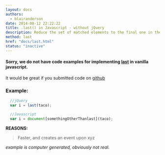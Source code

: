 ```yaml
---
layout: docs
authors:
  - blairanderson
date: 2014-08-12 22:22:22
title: .last() in Javascript - without jQuery
description: Reduce the set of matched elements to the final one in the set.
method: last
href: "docs/last.html"
status: "inactive"
---
```


#### Sorry, we do not have code examples for implementing [last](http://api.jquery.com/last/) in vanilla javascript.

It would be great if you submitted code on [github](https://github.com/blairanderson/without-jquery/blob/master/docs/last.md)

### Example:

```javascript
  //jQuery
  var i = last(taco);

  //Javascript
  var i = document[somethingOtherThanlast](taco);

```

**REASONS:**
> Faster, and creates an event upon xyz

*example is computer generated, obviously not real.*
